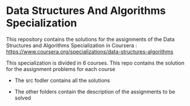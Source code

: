 # Data Structures And Algorithms Specialization

This repository contains the solutions for the assignments of the Data Structures and Algorithms Specialization in Coursera :  https://www.coursera.org/specializations/data-structures-algorithms

This specialization is divided in 6 courses. This repo contains the solution for the assignment problems for each course 

- The src fodler contains all the solutions

- The other folders contain the description of the assignments to be solved 

